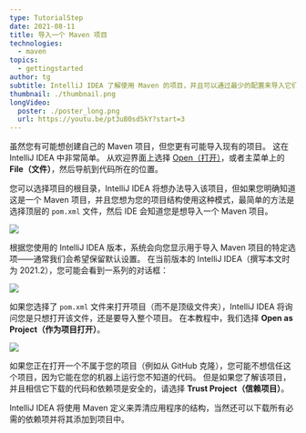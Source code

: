 ```yaml
---
type: TutorialStep
date: 2021-08-11
title: 导入一个 Maven 项目
technologies:
  - maven
topics:
  - gettingstarted
author: tg
subtitle: IntelliJ IDEA 了解使用 Maven 的项目，并且可以通过最少的配置来导入它们
thumbnail: ./thumbnail.png
longVideo:
  poster: ./poster_long.png
  url: https://youtu.be/pt3uB0sd5kY?start=3
---
```



虽然您有可能想创建自己的 Maven 项目，但您更有可能导入现有的项目。  这在 IntelliJ IDEA 中非常简单。 从欢迎界面上选择 [Open（打开）](https://www.jetbrains.com/help/idea/import-project-or-module-wizard.html#open-project)，或者主菜单上的 **File（文件）**，然后导航到代码所在的位置。

您可以选择项目的根目录，IntelliJ IDEA 将想办法导入该项目，但如果您明确知道这是一个 Maven 项目，并且您想为您的项目结构使用这种模式，最简单的方法是选择顶层的 `pom.xml` 文件，然后 IDE 会知道您是想导入一个 Maven 项目。

![](open.png)

根据您使用的 IntelliJ IDEA 版本，系统会向您显示用于导入 Maven 项目的特定选项——通常我们会希望保留默认设置。 在当前版本的 IntelliJ IDEA（撰写本文时为 2021.2），您可能会看到一系列的对话框：

![](open-as-project.png)

如果您选择了 `pom.xml` 文件来打开项目（而不是顶级文件夹），IntelliJ IDEA 将询问您是只想打开该文件，还是要导入整个项目。 在本教程中，我们选择 **Open as Project（作为项目打开）**。

![](trust-project.png)

如果您正在打开一个不属于您的项目（例如从 GitHub 克隆），您可能不想信任这个项目，因为它能在您的机器上运行您不知道的代码。 但是如果您了解该项目，并且相信它下载的代码和依赖项是安全的，请选择 **Trust Project（信赖项目）**。

IntelliJ IDEA 将使用 Maven 定义来弄清应用程序的结构，当然还可以下载所有必需的依赖项并将其添加到项目中。  


